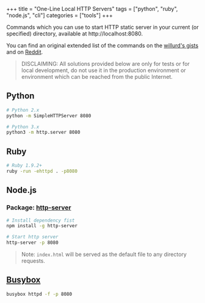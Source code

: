 +++
title = "One-Line Local HTTP Servers"
tags = ["python", "ruby", "node.js", "cli"]
categories = ["tools"]
+++

Commands which you can use to start HTTP static server in your current (or specified) directory, available at http://localhost:8080.

You can find an original extended list of the commands on the [willurd's gists](https://gist.github.com/willurd/5720255) and on [Reddit](https://www.reddit.com/r/webdev/comments/1fs45z/list_of_ad_hoc_http_server_oneliners/).

> DISCLAIMING: All solutions provided below are only for tests or for local development, do not use it in the production environment or environment which can be reached from the public Internet.

## Python

```bash
# Python 2.x
python -m SimpleHTTPServer 8080

# Python 3.x
python3 -m http.server 8080
```

## Ruby

```bash
# Ruby 1.9.2+
ruby -run -ehttpd . -p8080
```

## Node.js

### Package: [http-server](https://www.npmjs.com/package/http-server)

```bash
# Install dependency fist
npm install -g http-server

# Start http server
http-server -p 8080
```
> Note: ```index.html``` will be served as the default file to any directory requests.

## [Busybox](https://openwrt.org/docs/guide-user/services/webserver/http.httpd)

```bash
busybox httpd -f -p 8080
```


